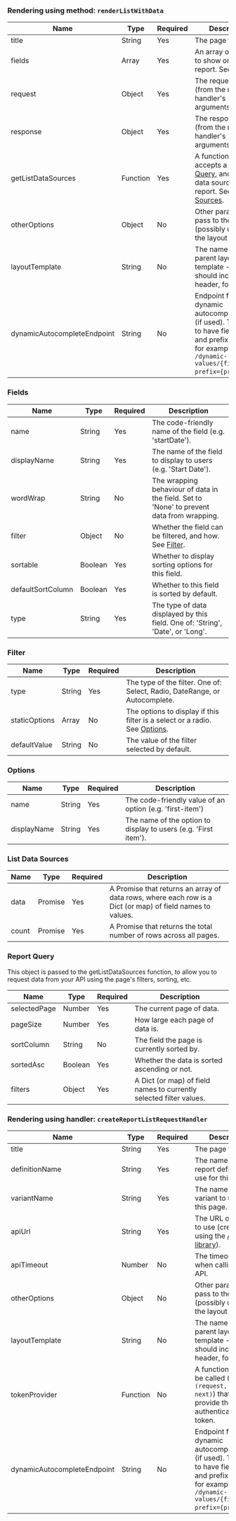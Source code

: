 
### Rendering using method: `renderListWithData`

| Name                        | Type     | Required | Description                                                                                                                                                       |
|-----------------------------|----------|----------|-------------------------------------------------------------------------------------------------------------------------------------------------------------------|
| title                       | String   | Yes      | The page title.                                                                                                                                                   |
| fields                      | Array    | Yes      | An array of columns to show on the report. See [Fields](#fields).                                                                                                 |
| request                     | Object   | Yes      | The request object (from the request handler's arguments).                                                                                                        |
| response                    | Object   | Yes      | The response object (from the request handler's arguments).                                                                                                       |
| getListDataSources          | Function | Yes      | A function that accepts a [Report Query](#report-query), and returns data sources for the report. See [List Data Sources](#list-data-sources).                    |
| otherOptions                | Object   | No       | Other parameters to pass to the page (possibly used by the layout template).                                                                                      |
| layoutTemplate              | String   | No       | The name of the parent layout template - which should include header, footer, etc.                                                                                |
| dynamicAutocompleteEndpoint | String   | No       | Endpoint for dynamic autocomplete filters (if used). This needs to have field name and prefix tokens, for example: `/dynamic-values/{fieldName}?prefix={prefix}`. |

### Fields

| Name              | Type    | Required | Description                                                                               |
|-------------------|---------|----------|-------------------------------------------------------------------------------------------|
| name              | String  | Yes      | The code-friendly name of the field (e.g. 'startDate').                                   |
| displayName       | String  | Yes      | The name of the field to display to users (e.g. 'Start Date').                            |
| wordWrap          | String  | No       | The wrapping behaviour of data in the field. Set to 'None' to prevent data from wrapping. |
| filter            | Object  | No       | Whether the field can be filtered, and how. See [Filter](#filter).                        |
| sortable          | Boolean | Yes      | Whether to display sorting options for this field.                                        |
| defaultSortColumn | Boolean | Yes      | Whether to this field is sorted by default.                                               |
| type              | String  | Yes      | The type of data displayed by this field. One of: 'String', 'Date', or 'Long'.            |

### Filter

| Name          | Type   | Required | Description                                                                            |
|---------------|--------|----------|----------------------------------------------------------------------------------------|
| type          | String | Yes      | The type of the filter. One of: Select, Radio, DateRange, or Autocomplete.             |
| staticOptions | Array  | No       | The options to display if this filter is a select or a radio. See [Options](#options). |
| defaultValue  | String | No       | The value of the filter selected by default.                                           |


### Options

| Name        | Type   | Required | Description                                                     |
|-------------|--------|----------|-----------------------------------------------------------------|
| name        | String | Yes      | The code-friendly value of an option (e.g. 'first-item')        |
| displayName | String | Yes      | The name of the option to display to users (e.g. 'First item'). |

### List Data Sources

| Name  | Type    | Required | Description                                                                                               |
|-------|---------|----------|-----------------------------------------------------------------------------------------------------------|
| data  | Promise | Yes      | A Promise that returns an array of data rows, where each row is a Dict (or map) of field names to values. |
| count | Promise | Yes      | A Promise that returns the total number of rows across all pages.                                         |

### Report Query

This object is passed to the getListDataSources function, to allow you to request data from your API using the page's filters, sorting, etc.

| Name         | Type    | Required | Description                                                         |
|--------------|---------|----------|---------------------------------------------------------------------|
| selectedPage | Number  | Yes      | The current page of data.                                           |
| pageSize     | Number  | Yes      | How large each page of data is.                                     |
| sortColumn   | String  | No       | The field the page is currently sorted by.                          |
| sortedAsc    | Boolean | Yes      | Whether the data is sorted ascending or not.                        |
| filters      | Object  | Yes      | A Dict (or map) of field names to currently selected filter values. |

### Rendering using handler: `createReportListRequestHandler`

| Name                        | Type     | Required | Description                                                                                                                                                       |
|-----------------------------|----------|----------|-------------------------------------------------------------------------------------------------------------------------------------------------------------------|
| title                       | String   | Yes      | The page title.                                                                                                                                                   |
| definitionName              | String   | Yes      | The name of the report definition to use for this page.                                                                                                           |
| variantName                 | String   | Yes      | The name of the variant to use for this page.                                                                                                                     |
| apiUrl                      | String   | Yes      | The URL of the API to use (created using the [API library](https://github.com/ministryofjustice/hmpps-digital-prison-reporting-lib)).                             |
| apiTimeout                  | Number   | No       | The timeout to use when calling the API.                                                                                                                          |
| otherOptions                | Object   | No       | Other parameters to pass to the page (possibly used by the layout template).                                                                                      |
| layoutTemplate              | String   | No       | The name of the parent layout template - which should include header, footer, etc.                                                                                |
| tokenProvider               | Function | No       | A function that can be called (with `(request, response, next)`) that will provide the user's authentication token.                                               |
| dynamicAutocompleteEndpoint | String   | No       | Endpoint for dynamic autocomplete filters (if used). This needs to have field name and prefix tokens, for example: `/dynamic-values/{fieldName}?prefix={prefix}`. |
